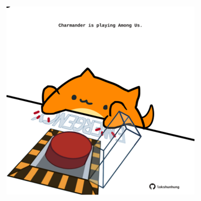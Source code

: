 <!-- built at 30/08/2023, 23:00:55 UTC -->
<p align="center">
  <img width="500" height="500" src="./ReadmeImage.svg">
</p>
